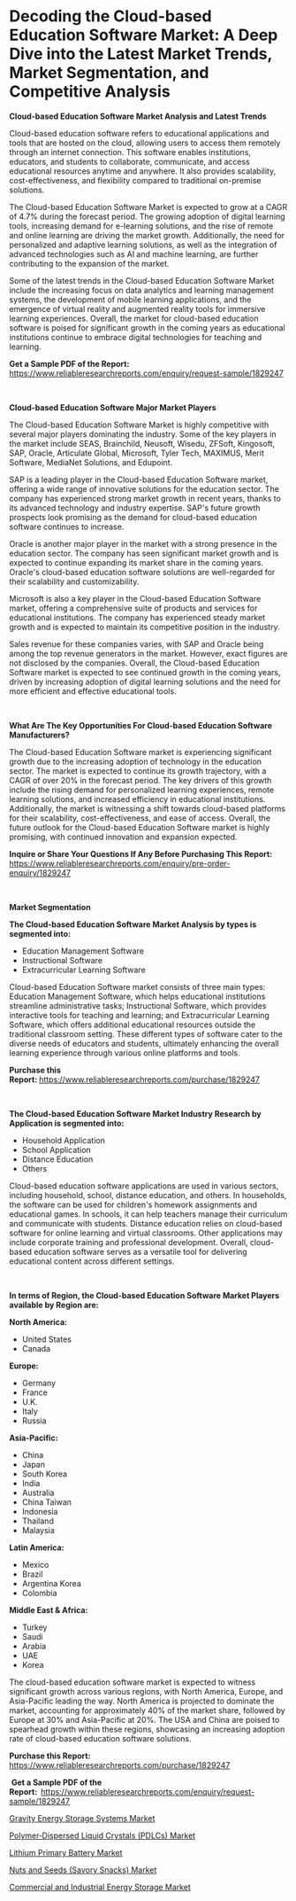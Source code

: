 <p><h1>Decoding the Cloud-based Education Software Market: A Deep Dive into the Latest Market Trends, Market Segmentation, and Competitive Analysis</h1></p><p><strong>Cloud-based Education Software Market Analysis and Latest Trends</strong></p>
<p><p>Cloud-based education software refers to educational applications and tools that are hosted on the cloud, allowing users to access them remotely through an internet connection. This software enables institutions, educators, and students to collaborate, communicate, and access educational resources anytime and anywhere. It also provides scalability, cost-effectiveness, and flexibility compared to traditional on-premise solutions.</p><p>The Cloud-based Education Software Market is expected to grow at a CAGR of 4.7% during the forecast period. The growing adoption of digital learning tools, increasing demand for e-learning solutions, and the rise of remote and online learning are driving the market growth. Additionally, the need for personalized and adaptive learning solutions, as well as the integration of advanced technologies such as AI and machine learning, are further contributing to the expansion of the market.</p><p>Some of the latest trends in the Cloud-based Education Software Market include the increasing focus on data analytics and learning management systems, the development of mobile learning applications, and the emergence of virtual reality and augmented reality tools for immersive learning experiences. Overall, the market for cloud-based education software is poised for significant growth in the coming years as educational institutions continue to embrace digital technologies for teaching and learning.</p></p>
<p><strong>Get a Sample PDF of the Report:&nbsp;</strong> <a href="https://www.reliableresearchreports.com/enquiry/request-sample/1829247">https://www.reliableresearchreports.com/enquiry/request-sample/1829247</a></p>
<p>&nbsp;</p>
<p><strong>Cloud-based Education Software Major Market Players</strong></p>
<p><p>The Cloud-based Education Software Market is highly competitive with several major players dominating the industry. Some of the key players in the market include SEAS, Brainchild, Neusoft, Wisedu, ZFSoft, Kingosoft, SAP, Oracle, Articulate Global, Microsoft, Tyler Tech, MAXIMUS, Merit Software, MediaNet Solutions, and Edupoint.</p><p>SAP is a leading player in the Cloud-based Education Software market, offering a wide range of innovative solutions for the education sector. The company has experienced strong market growth in recent years, thanks to its advanced technology and industry expertise. SAP's future growth prospects look promising as the demand for cloud-based education software continues to increase.</p><p>Oracle is another major player in the market with a strong presence in the education sector. The company has seen significant market growth and is expected to continue expanding its market share in the coming years. Oracle's cloud-based education software solutions are well-regarded for their scalability and customizability.</p><p>Microsoft is also a key player in the Cloud-based Education Software market, offering a comprehensive suite of products and services for educational institutions. The company has experienced steady market growth and is expected to maintain its competitive position in the industry.</p><p>Sales revenue for these companies varies, with SAP and Oracle being among the top revenue generators in the market. However, exact figures are not disclosed by the companies. Overall, the Cloud-based Education Software market is expected to see continued growth in the coming years, driven by increasing adoption of digital learning solutions and the need for more efficient and effective educational tools.</p></p>
<p>&nbsp;</p>
<p><strong>What Are The Key Opportunities For Cloud-based Education Software Manufacturers?</strong></p>
<p><p>The Cloud-based Education Software market is experiencing significant growth due to the increasing adoption of technology in the education sector. The market is expected to continue its growth trajectory, with a CAGR of over 20% in the forecast period. The key drivers of this growth include the rising demand for personalized learning experiences, remote learning solutions, and increased efficiency in educational institutions. Additionally, the market is witnessing a shift towards cloud-based platforms for their scalability, cost-effectiveness, and ease of access. Overall, the future outlook for the Cloud-based Education Software market is highly promising, with continued innovation and expansion expected.</p></p>
<p><strong>Inquire or Share Your Questions If Any Before Purchasing This Report:</strong> <a href="https://www.reliableresearchreports.com/enquiry/pre-order-enquiry/1829247">https://www.reliableresearchreports.com/enquiry/pre-order-enquiry/1829247</a></p>
<p>&nbsp;</p>
<p><strong>Market Segmentation</strong></p>
<p><strong>The Cloud-based Education Software Market Analysis by types is segmented into:</strong></p>
<p><ul><li>Education Management Software</li><li>Instructional Software</li><li>Extracurricular Learning Software</li></ul></p>
<p><p>Cloud-based Education Software market consists of three main types: Education Management Software, which helps educational institutions streamline administrative tasks; Instructional Software, which provides interactive tools for teaching and learning; and Extracurricular Learning Software, which offers additional educational resources outside the traditional classroom setting. These different types of software cater to the diverse needs of educators and students, ultimately enhancing the overall learning experience through various online platforms and tools.</p></p>
<p><strong>Purchase this Report:&nbsp;</strong><a href="https://www.reliableresearchreports.com/purchase/1829247">https://www.reliableresearchreports.com/purchase/1829247</a></p>
<p>&nbsp;</p>
<p><strong>The Cloud-based Education Software Market Industry Research by Application is segmented into:</strong></p>
<p><ul><li>Household Application</li><li>School Application</li><li>Distance Education</li><li>Others</li></ul></p>
<p><p>Cloud-based education software applications are used in various sectors, including household, school, distance education, and others. In households, the software can be used for children's homework assignments and educational games. In schools, it can help teachers manage their curriculum and communicate with students. Distance education relies on cloud-based software for online learning and virtual classrooms. Other applications may include corporate training and professional development. Overall, cloud-based education software serves as a versatile tool for delivering educational content across different settings.</p></p>
<p>&nbsp;</p>
<p><strong>In terms of Region, the Cloud-based Education Software Market Players available by Region are:</strong></p>
<p>
    <p> <strong> North America: </strong>
        <ul>
            <li>United States</li>
            <li>Canada</li>
        </ul>
        </p> 
    <p> <strong> Europe: </strong>
        <ul>
            <li>Germany</li>
            <li>France</li>
            <li>U.K.</li>
            <li>Italy</li>
            <li>Russia</li>
        </ul>
        </p> 
    <p> <strong> Asia-Pacific: </strong>
        <ul>
            <li>China</li>
            <li>Japan</li>
            <li>South Korea</li>
            <li>India</li>
            <li>Australia</li>
            <li>China Taiwan</li>
            <li>Indonesia</li>
            <li>Thailand</li>
            <li>Malaysia</li>
        </ul>
        </p> 
    <p> <strong> Latin America: </strong>
        <ul>
            <li>Mexico</li>
            <li>Brazil</li>
            <li>Argentina Korea</li>
            <li>Colombia</li>
        </ul>
        </p> 
    <p> <strong> Middle East & Africa: </strong>
        <ul>
            <li>Turkey</li>
            <li>Saudi</li>
            <li>Arabia</li>
            <li>UAE</li>
            <li>Korea</li>
        </ul>
    </p>
    </p>
<p><p>The cloud-based education software market is expected to witness significant growth across various regions, with North America, Europe, and Asia-Pacific leading the way. North America is projected to dominate the market, accounting for approximately 40% of the market share, followed by Europe at 30% and Asia-Pacific at 20%. The USA and China are poised to spearhead growth within these regions, showcasing an increasing adoption rate of cloud-based education software solutions.</p></p>
<p><strong>Purchase this Report: </strong><a href="https://www.reliableresearchreports.com/purchase/1829247">https://www.reliableresearchreports.com/purchase/1829247</a></p>
<p>&nbsp;<strong>Get a Sample PDF of the Report:&nbsp;&nbsp;</strong><a href="https://www.reliableresearchreports.com/enquiry/request-sample/1829247">https://www.reliableresearchreports.com/enquiry/request-sample/1829247</a></p>
<p><strong></strong></p>
<p><p><a href="https://medium.com/@luciushaley2023/gravity-energy-storage-systems-market-trends-forecast-and-competitive-analysis-to-2031-60e86c4bf956">Gravity Energy Storage Systems Market</a></p><p><a href="https://issuu.com/reportprime-2/docs/polymerdispersed-liquid-crystals-pdlcs-market-size">Polymer‐Dispersed Liquid Crystals (PDLCs) Market</a></p><p><a href="https://medium.com/@luciushaley2023/lithium-primary-battery-market-exploring-market-share-market-trends-and-future-growth-92775490259d">Lithium Primary Battery Market</a></p><p><a href="https://issuu.com/reportprime-2/docs/nuts-and-seeds-savory-snacks-market-size-2030.pptx">Nuts and Seeds (Savory Snacks) Market</a></p><p><a href="https://medium.com/@shanatromp/commercial-and-industrial-energy-storage-market-analysis-and-sze-forecasted-for-period-from-2024-to-6ae196df12ba">Commercial and Industrial Energy Storage Market</a></p></p>